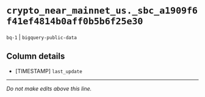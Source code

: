 # `crypto_near_mainnet_us._sbc_a1909f6f41ef4814b0aff0b5b6f25e30`
`bq-1` | `bigquery-public-data`

## Column details
* [TIMESTAMP] `last_update`

-------------------------------------------------------------------------------
*Do not make edits above this line.*
